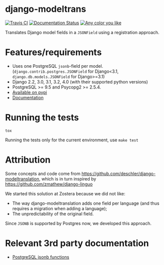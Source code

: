 # django-modeltrans

[![Travis CI](https://travis-ci.org/zostera/django-modeltrans.svg?branch=master)](https://travis-ci.org/zostera/django-modeltrans)
[![Documentation Status](https://readthedocs.org/projects/django-modeltrans/badge/?version=latest)](http://django-modeltrans.readthedocs.io/en/latest/?badge=latest)
[![Any color you like](https://img.shields.io/badge/code%20style-black-000000.svg)](https://github.com/ambv/black)

Translates Django model fields in a `JSONField` using a registration approach.

# Features/requirements

- Uses one PostgreSQL `jsonb`-field per model.
  (`django.contrib.postgres.JSONField` for Django<3.1, `django.db.models.JSONField` for Django>=3.1)
- Django 2.2, 3.0, 3.1, 3.2, 4.0 (with their supported python versions)
- PostgreSQL >= 9.5 and Psycopg2 >= 2.5.4.
- [Available on pypi](https://pypi.python.org/pypi/django-modeltrans)
- [Documentation](http://django-modeltrans.readthedocs.io/en/latest/)

# Running the tests

`tox`

Running the tests only for the current environment, use `make test`

# Attribution

Some concepts and code come from https://github.com/deschler/django-modeltranslation,
which is in turn inspired by https://github.com/zmathew/django-linguo

We started this solution at Zostera because we did not like:
 - The way django-modeltranslation adds one field per language (and thus requires a migration
when adding a language);
 - The unpredictability of the original field.

Since `JSONB` is supported by Postgres now, we developed this approach.

# Relevant 3rd party documentation

- [PostgreSQL jsonb functions](https://www.postgresql.org/docs/9.5/static/functions-json.html)
